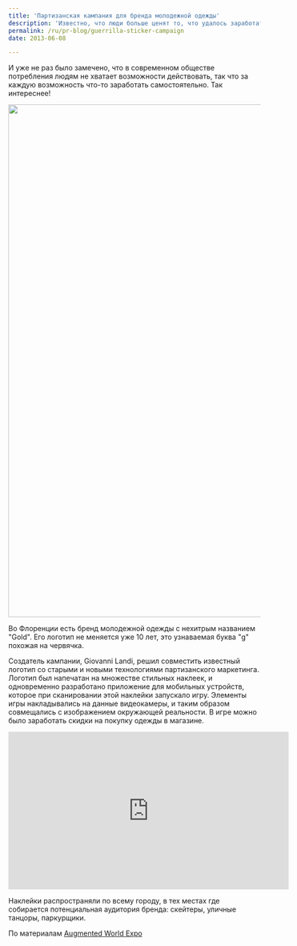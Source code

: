 ```yaml
---
title: 'Партизанская кампания для бренда молодежной одежды'
description: 'Известно, что люди больше ценят то, что удалось заработать, чем то, что досталось просто так. И уже не раз было замечено, что в современном обществе потребления людям не хватает возможности действовать, так что за каждую возможность что-то заработать самостоятельно. Так интереснее!'
permalink: /ru/pr-blog/guerrilla-sticker-campaign
date: 2013-06-08

---
```


И уже не раз было замечено, что в современном обществе потребления людям не хватает возможности действовать, так что за каждую возможность что-то заработать самостоятельно. Так интереснее!

<img src="{{ site.assets }}/upload/Default-568h@2x-576x1024.png" alt="" class="post__img" width="576" height="1024">

Во Флоренции есть бренд молодежной одежды с нехитрым названием "Gold". Его логотип не меняется уже 10 лет, это узнаваемая буква "g" похожая на червячка.

Создатель кампании, Giovanni Landi, решил совместить известный логотип со старыми и новыми технологиями партизанского маркетинга. Логотип был напечатан на множестве стильных наклеек, и одновременно разработано приложение для мобильных устройств, которое при сканировании этой наклейки запускало игру. Элементы игры накладывались на данные видеокамеры, и таким образом совмещались с изображением окружающей реальности. В игре можно было заработать скидки на покупку одежды в магазине.

<iframe width="560" height="315" src="https://www.youtube.com/embed/TIwBYvJ92-8" frameborder="0" allowfullscreen></iframe>

Наклейки распространяли по всему городу, в тех местах где собирается потенциальная аудитория бренда: скейтеры, уличные танцоры, паркурщики.

По материалам <a href="https://augmentedworldexpo.com/gold-ar-guerrilla-marketing-campaign/">Augmented World Expo</a>

